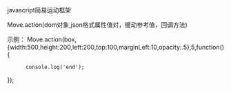   javascript简易运动框架

  Move.action(dom对象,json格式属性值对，缓动参考值，回调方法)

  示例：
  Move.action(box,{width:500,height:200,left:200,top:100,marginLeft:10,opacity:.5},5,function(){
  
          console.log('end');
          
  });

